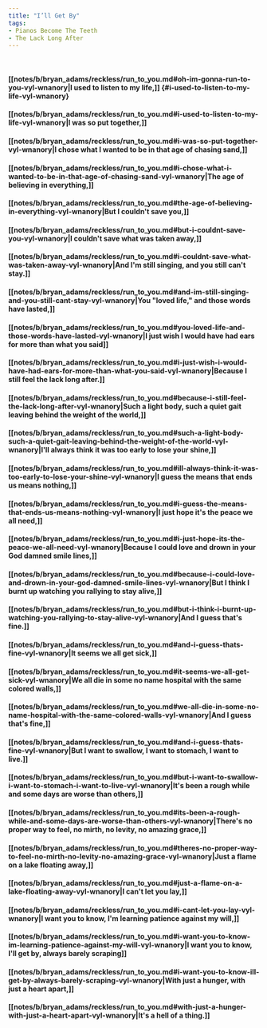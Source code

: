 ```yaml
---
title: "I’ll Get By"
tags:
- Pianos Become The Teeth
- The Lack Long After
---
```

&nbsp;
#### [[notes/b/bryan_adams/reckless/run_to_you.md#oh-im-gonna-run-to-you-vyl-wnanory|I used to listen to my life,]] {#i-used-to-listen-to-my-life-vyl-wnanory}
#### [[notes/b/bryan_adams/reckless/run_to_you.md#i-used-to-listen-to-my-life-vyl-wnanory|I was so put together,]]
#### [[notes/b/bryan_adams/reckless/run_to_you.md#i-was-so-put-together-vyl-wnanory|I chose what I wanted to be in that age of chasing sand,]]
#### [[notes/b/bryan_adams/reckless/run_to_you.md#i-chose-what-i-wanted-to-be-in-that-age-of-chasing-sand-vyl-wnanory|The age of believing in everything,]]
#### [[notes/b/bryan_adams/reckless/run_to_you.md#the-age-of-believing-in-everything-vyl-wnanory|But I couldn't save you,]]
#### [[notes/b/bryan_adams/reckless/run_to_you.md#but-i-couldnt-save-you-vyl-wnanory|I couldn't save what was taken away,]]
#### [[notes/b/bryan_adams/reckless/run_to_you.md#i-couldnt-save-what-was-taken-away-vyl-wnanory|And I'm still singing, and you still can't stay.]]
#### [[notes/b/bryan_adams/reckless/run_to_you.md#and-im-still-singing-and-you-still-cant-stay-vyl-wnanory|You "loved life," and those words have lasted,]]
#### [[notes/b/bryan_adams/reckless/run_to_you.md#you-loved-life-and-those-words-have-lasted-vyl-wnanory|I just wish I would have had ears for more than what you said]]
#### [[notes/b/bryan_adams/reckless/run_to_you.md#i-just-wish-i-would-have-had-ears-for-more-than-what-you-said-vyl-wnanory|Because I still feel the lack long after.]]
#### [[notes/b/bryan_adams/reckless/run_to_you.md#because-i-still-feel-the-lack-long-after-vyl-wnanory|Such a light body, such a quiet gait leaving behind the weight of the world,]]
#### [[notes/b/bryan_adams/reckless/run_to_you.md#such-a-light-body-such-a-quiet-gait-leaving-behind-the-weight-of-the-world-vyl-wnanory|I'll always think it was too early to lose your shine,]]
#### [[notes/b/bryan_adams/reckless/run_to_you.md#ill-always-think-it-was-too-early-to-lose-your-shine-vyl-wnanory|I guess the means that ends us means nothing,]]
#### [[notes/b/bryan_adams/reckless/run_to_you.md#i-guess-the-means-that-ends-us-means-nothing-vyl-wnanory|I just hope it's the peace we all need,]]
#### [[notes/b/bryan_adams/reckless/run_to_you.md#i-just-hope-its-the-peace-we-all-need-vyl-wnanory|Because I could love and drown in your God damned smile lines,]]
#### [[notes/b/bryan_adams/reckless/run_to_you.md#because-i-could-love-and-drown-in-your-god-damned-smile-lines-vyl-wnanory|But I think I burnt up watching you rallying to stay alive,]]
#### [[notes/b/bryan_adams/reckless/run_to_you.md#but-i-think-i-burnt-up-watching-you-rallying-to-stay-alive-vyl-wnanory|And I guess that's fine.]]
#### [[notes/b/bryan_adams/reckless/run_to_you.md#and-i-guess-thats-fine-vyl-wnanory|It seems we all get sick,]]
#### [[notes/b/bryan_adams/reckless/run_to_you.md#it-seems-we-all-get-sick-vyl-wnanory|We all die in some no name hospital with the same colored walls,]]
#### [[notes/b/bryan_adams/reckless/run_to_you.md#we-all-die-in-some-no-name-hospital-with-the-same-colored-walls-vyl-wnanory|And I guess that's fine,]]
#### [[notes/b/bryan_adams/reckless/run_to_you.md#and-i-guess-thats-fine-vyl-wnanory|But I want to swallow, I want to stomach, I want to live.]]
#### [[notes/b/bryan_adams/reckless/run_to_you.md#but-i-want-to-swallow-i-want-to-stomach-i-want-to-live-vyl-wnanory|It's been a rough while and some days are worse than others,]]
#### [[notes/b/bryan_adams/reckless/run_to_you.md#its-been-a-rough-while-and-some-days-are-worse-than-others-vyl-wnanory|There's no proper way to feel, no mirth, no levity, no amazing grace,]]
#### [[notes/b/bryan_adams/reckless/run_to_you.md#theres-no-proper-way-to-feel-no-mirth-no-levity-no-amazing-grace-vyl-wnanory|Just a flame on a lake floating away,]]
#### [[notes/b/bryan_adams/reckless/run_to_you.md#just-a-flame-on-a-lake-floating-away-vyl-wnanory|I can't let you lay,]]
#### [[notes/b/bryan_adams/reckless/run_to_you.md#i-cant-let-you-lay-vyl-wnanory|I want you to know, I'm learning patience against my will,]]
#### [[notes/b/bryan_adams/reckless/run_to_you.md#i-want-you-to-know-im-learning-patience-against-my-will-vyl-wnanory|I want you to know, I'll get by, always barely scraping]]
#### [[notes/b/bryan_adams/reckless/run_to_you.md#i-want-you-to-know-ill-get-by-always-barely-scraping-vyl-wnanory|With just a hunger, with just a heart apart,]]
#### [[notes/b/bryan_adams/reckless/run_to_you.md#with-just-a-hunger-with-just-a-heart-apart-vyl-wnanory|It's a hell of a thing.]]
